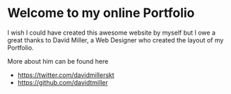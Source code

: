 # Welcome to my online Portfolio

I wish I could have created this awesome website by myself but I owe a great thanks to David Miller, a Web Designer who created the layout of my Portfolio. 

More about him can be found here

* https://twitter.com/davidmillerskt
* https://github.com/davidtmiller

